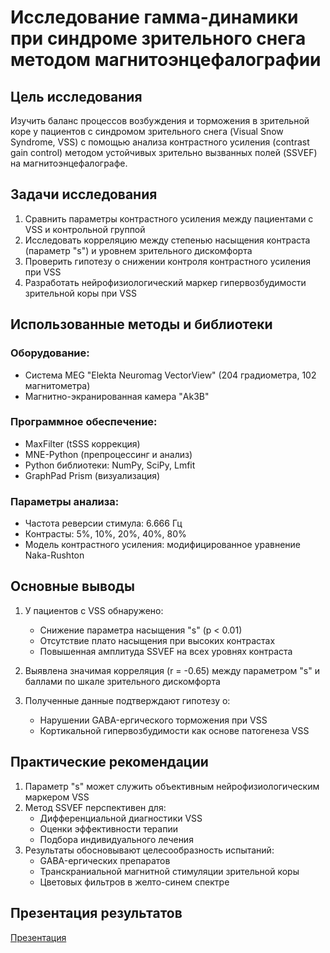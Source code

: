 # Исследование гамма-динамики при синдроме зрительного снега методом магнитоэнцефалографии


## Цель исследования

Изучить баланс процессов возбуждения и торможения в зрительной коре у пациентов с синдромом зрительного снега (Visual Snow Syndrome, VSS) с помощью анализа контрастного усиления (contrast gain control) методом устойчивых зрительно вызванных полей (SSVEF) на магнитоэнцефалографе.

## Задачи исследования

1. Сравнить параметры контрастного усиления между пациентами с VSS и контрольной группой
2. Исследовать корреляцию между степенью насыщения контраста (параметр "s") и уровнем зрительного дискомфорта
3. Проверить гипотезу о снижении контроля контрастного усиления при VSS
4. Разработать нейрофизиологический маркер гипервозбудимости зрительной коры при VSS

## Использованные методы и библиотеки

### Оборудование:
- Система MEG "Elekta Neuromag VectorView" (204 градиометра, 102 магнитометра)
- Магнитно-экранированная камера "Ak3B"

### Программное обеспечение:
- MaxFilter (tSSS коррекция)
- MNE-Python (препроцессинг и анализ)
- Python библиотеки: NumPy, SciPy, Lmfit
- GraphPad Prism (визуализация)

### Параметры анализа:
- Частота реверсии стимула: 6.666 Гц
- Контрасты: 5%, 10%, 20%, 40%, 80%
- Модель контрастного усиления: модифицированное уравнение Naka-Rushton

## Основные выводы

1. У пациентов с VSS обнаружено:
   - Снижение параметра насыщения "s" (p < 0.01)
   - Отсутствие плато насыщения при высоких контрастах
   - Повышенная амплитуда SSVEF на всех уровнях контраста

2. Выявлена значимая корреляция (r = -0.65) между параметром "s" и баллами по шкале зрительного дискомфорта

3. Полученные данные подтверждают гипотезу о:
   - Нарушении GABA-ергического торможения при VSS
   - Кортикальной гипервозбудимости как основе патогенеза VSS

## Практические рекомендации

1. Параметр "s" может служить объективным нейрофизиологическим маркером VSS
2. Метод SSVEF перспективен для:
   - Дифференциальной диагностики VSS
   - Оценки эффективности терапии
   - Подбора индивидуального лечения
3. Результаты обосновывают целесообразность испытаний:
   - GABA-ергических препаратов
   - Транскраниальной магнитной стимуляции зрительной коры
   - Цветовых фильтров в желто-синем спектре

## Презентация результатов


[Презентация]([https://github.com/naumovasofiya/MEG-Analysis-of-Neuroplasticity-in-VSS/blob/2b5cffb862f982fdd6b8f9ca7024d29378595af2/Neuroplasticity_VSS/results/figures_and_presentation/Naumova_presentation.pdf](https://github.com/naumovasofiya/MEG-Analysis-of-Neuroplasticity-in-VSS/blob/42c8d117e38d66abd1b29c734379d527203f788a/Contrast_Gain_VSS/results/figures_and_presentation/conrast%20gain%20control%20in%20the%20VSS.pdf))

